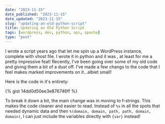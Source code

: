 ```yaml
---
date: "2023-11-15"
date_published: "2023-11-15"
date_updated: "2023-11-15"
slug: "updating-an-old-python-script"
title: Updating an Old Python Script
tags: [wordpress, dev, python, ops, apache]
type: "post"
---
```



I wrote a script years ago that let me spin up a WordPress instance, complete with vhost file.  I wrote it in python and it was , at least for me a pretty
impressive feat!  Recently, I've been going over some of my old code and giving them a bit of a dust off.  I've made a few changs to the code that I feel makes
marked improvements on it...albiet small!

Here is the code in it's entirety:

{% gist 14dd0d50ee3e876746ff %}

To break it down a bit, the main change was in moving to f-strings.  This makes the code cleaner and easier to read.  Instead of ```%s``` in all the spots that needed dynamic data
and then ```%(domain, domain, path, path, domain, domain)```, I can just include the variables directly with ```{var}``` instead!
